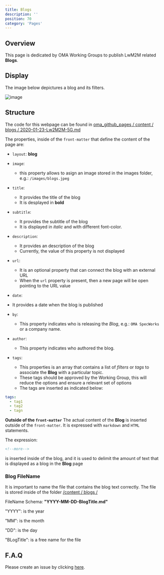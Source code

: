 ```yaml
---
title: Blogs
description: ''
position: 70
category: 'Pages'
---
```


## Overview
This page is dedicated by OMA Working Groups to publish LwM2M related **Blogs**.

## Display
The image below depictures a blog and its filters.

![image](https://user-images.githubusercontent.com/3258579/151093367-cd185f5e-9ae8-48cc-be99-8d283f92fa3c.png)

## Structure
The code for this webpage can be found in [oma_github_pages / content / blogs / 2020-01-23-Lw2M2M-5G.md](https://raw.githubusercontent.com/OpenMobileAlliance/oma_github_pages/main/content/blogs/2020-01-23-Lw2M2M-5G.md)

The properties, inside of the `front-matter` that define the content of the page are:
 
* `layout`:  **blog**

* `image`: 
  * this property allows to asign an image stored in the images folder, e.g.: `/images/blogs.jpeg`

* `title`:
  * It provides the title of the blog
  * It is desplayed in **bold**

* `subtitle`:
  * It provides the subtitle of the blog
  * It is displayed in *italic* and with different font-color.

* `description`:
  * It provides an description of the blog
  * Currently, the value of this property is not displayed

* `url`:
  * It is an optional property that can connect the blog with an external URL
  * When the `url` property is present, then a new page will be open pointing to the URL value

*  `date`:
  * It provides a date when the blog is published 

* `by`:
  * This property indicates who is releasing the *Blog*, e.g.: `OMA SpecWorks` or a company name.

* `author`: 
  * This property indicates who authored the blog.

* `tags`:
  * This properties is an array that contains a list of *filters* or *tags* to associate the **Blog** with a particular topic.
  * These tags should be approved by the Working Group, this will reduce the options and ensure a relevant set of options
  * The tags are inserted as indicated below:

```yml
tags:
  - tag1
  - tag2
  - tagn
```

**Outside of the `front-matter`**
The actual content of the **Blog** is inserted outside of the `front-matter`.
It is expressed with `markdown` and `HTML` statements.

<alert>
The expression: 

```xml
<!--more-->

```
is inserted inside of the blog, and it is used to delimit the amount of text that is displayed as a blog in the **Blog** page

</alert>

### Blog FileName

<alert>

It is important to name the file that contains the blog text correctly. 
The file is stored inside of the folder <a href="https://github.com/OpenMobileAlliance/oma_github_pages/tree/main/content/blogs" >/content / blogs /</a>

FileName Schema: <b>"YYYY-MM-DD-BlogTitle.md"</b>

"YYYY": is the year

"MM": is the month

"DD": is the day

"BLogTitle": is a free name for the file

</alert>


## F.A.Q
Please create an issue by clicking [here](https://github.com/OpenMobileAlliance/githubpages-doc-guidelines/issues).